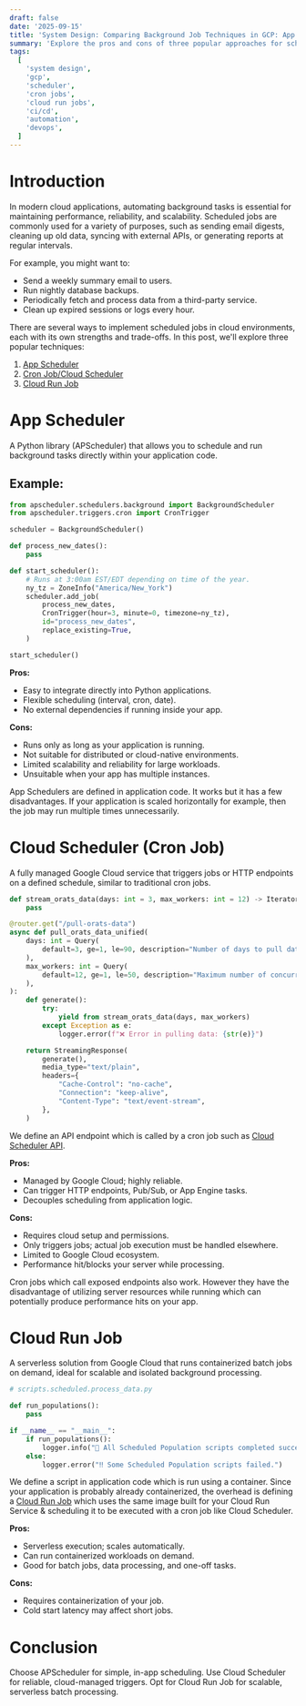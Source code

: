 ```yaml
---
draft: false
date: '2025-09-15'
title: 'System Design: Comparing Background Job Techniques in GCP: App Schedulers, Cloud Scheduler, and Cloud Run Jobs'
summary: 'Explore the pros and cons of three popular approaches for scheduling and running background jobs in Google Cloud: App Schedulers, Cloud Scheduler, and Cloud Run Jobs.'
tags:
  [
    'system design',
    'gcp',
    'scheduler',
    'cron jobs',
    'cloud run jobs',
    'ci/cd',
    'automation',
    'devops',
  ]
---
```


# Introduction

In modern cloud applications, automating background tasks is essential for maintaining performance, reliability, and scalability. Scheduled jobs are commonly used for a variety of purposes, such as sending email digests, cleaning up old data, syncing with external APIs, or generating reports at regular intervals.

For example, you might want to:

- Send a weekly summary email to users.
- Run nightly database backups.
- Periodically fetch and process data from a third-party service.
- Clean up expired sessions or logs every hour.

There are several ways to implement scheduled jobs in cloud environments, each with its own strengths and trade-offs. In this post, we'll explore three popular techniques:

1. [App Scheduler](https://pypi.org/project/APScheduler/)
2. [Cron Job/Cloud Scheduler](https://cloud.google.com/scheduler/docs/schedule-run-cron-job)
3. [Cloud Run Job](https://cloud.google.com/run/docs/create-jobs)

# App Scheduler

A Python library (APScheduler) that allows you to schedule and run background tasks directly within your application code.

## Example:

```python
from apscheduler.schedulers.background import BackgroundScheduler
from apscheduler.triggers.cron import CronTrigger

scheduler = BackgroundScheduler()

def process_new_dates():
    pass

def start_scheduler():
    # Runs at 3:00am EST/EDT depending on time of the year.
    ny_tz = ZoneInfo("America/New_York")
    scheduler.add_job(
        process_new_dates,
        CronTrigger(hour=3, minute=0, timezone=ny_tz),
        id="process_new_dates",
        replace_existing=True,
    )

start_scheduler()
```

**Pros:**

- Easy to integrate directly into Python applications.
- Flexible scheduling (interval, cron, date).
- No external dependencies if running inside your app.

**Cons:**

- Runs only as long as your application is running.
- Not suitable for distributed or cloud-native environments.
- Limited scalability and reliability for large workloads.
- Unsuitable when your app has multiple instances.

App Schedulers are defined in application code. It works but it has a few disadvantages. If your application is scaled horizontally for example, then the job may run multiple times unnecessarily.

# Cloud Scheduler (Cron Job)

A fully managed Google Cloud service that triggers jobs or HTTP endpoints on a defined schedule, similar to traditional cron jobs.

```python
def stream_orats_data(days: int = 3, max_workers: int = 12) -> Iterator[str]:
    pass

@router.get("/pull-orats-data")
async def pull_orats_data_unified(
    days: int = Query(
        default=3, ge=1, le=90, description="Number of days to pull data for"
    ),
    max_workers: int = Query(
        default=12, ge=1, le=50, description="Maximum number of concurrent workers"
    ),
):
    def generate():
        try:
            yield from stream_orats_data(days, max_workers)
        except Exception as e:
            logger.error(f"❌ Error in pulling data: {str(e)}")

    return StreamingResponse(
        generate(),
        media_type="text/plain",
        headers={
            "Cache-Control": "no-cache",
            "Connection": "keep-alive",
            "Content-Type": "text/event-stream",
        },
    )
```

We define an API endpoint which is called by a cron job such as [Cloud Scheduler API](https://cloud.google.com/scheduler/docs).

**Pros:**

- Managed by Google Cloud; highly reliable.
- Can trigger HTTP endpoints, Pub/Sub, or App Engine tasks.
- Decouples scheduling from application logic.

**Cons:**

- Requires cloud setup and permissions.
- Only triggers jobs; actual job execution must be handled elsewhere.
- Limited to Google Cloud ecosystem.
- Performance hit/blocks your server while processing.

Cron jobs which call exposed endpoints also work. However they have the disadvantage of utilizing server resources while running which can potentially produce performance hits on your app.

# Cloud Run Job

A serverless solution from Google Cloud that runs containerized batch jobs on demand, ideal for scalable and isolated background processing.

```python
# scripts.scheduled.process_data.py

def run_populations():
    pass

if __name__ == "__main__":
    if run_populations():
        logger.info("🎉 All Scheduled Population scripts completed successfully.")
    else:
        logger.error("‼️ Some Scheduled Population scripts failed.")
```

We define a script in application code which is run using a container. Since your application is probably already containerized, the overhead is defining a [Cloud Run Job](https://cloud.google.com/run/docs/create-jobs) which uses
the same image built for your Cloud Run Service & scheduling it to be executed with a cron job like Cloud Scheduler.

**Pros:**

- Serverless execution; scales automatically.
- Can run containerized workloads on demand.
- Good for batch jobs, data processing, and one-off tasks.

**Cons:**

- Requires containerization of your job.
- Cold start latency may affect short jobs.

# Conclusion

Choose APScheduler for simple, in-app scheduling. Use Cloud Scheduler for reliable, cloud-managed triggers. Opt for Cloud Run Job for scalable, serverless batch processing.
